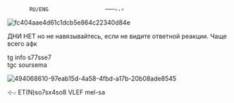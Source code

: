 
           RU/ENG                  ───✧₊∘
   

![fc404aae4d61c1dcb5e864c22340d84e](https://github.com/user-attachments/assets/e54e9926-c4c1-4e20-affe-cf3e8d39d338)


ДНИ НЕТ но не навязывайтесь, если не видите ответной реакции. Чаще всего афк             

tg info s77sse7    
tgc soursema                                              

![494068610-97eab15d-4a58-4fbd-a17b-20b08ade8545](https://github.com/user-attachments/assets/4ad49446-079b-49ef-9489-a63cf6babd50)



⊹܀     ET(N)so7sx4so8 VLEF mel-sa 

































<!---
SemaSour/SemaSour is a ✨ special ✨ repository because its `README.md` (this file) appears on your GitHub profile.
You can click the Preview link to take a look at your changes.
--->
